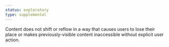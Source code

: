 ```yaml
---
status: exploratory
type: supplemental
---
```


Content does not shift or reflow in a way that causes users to lose their place or makes previously-visible content inaccessible without explicit user action.
